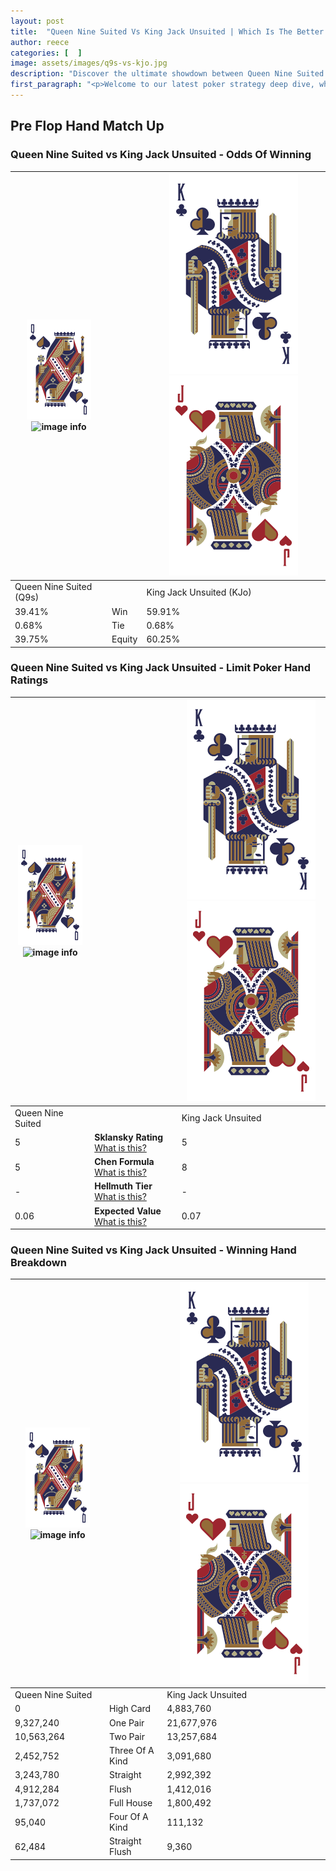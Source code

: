 ```yaml
---
layout: post
title:  "Queen Nine Suited Vs King Jack Unsuited | Which Is The Better Hand In Poker? A Complete Guide"
author: reece
categories: [  ]
image: assets/images/q9s-vs-kjo.jpg
description: "Discover the ultimate showdown between Queen Nine Suited and King Jack Unsuited in poker! Uncover the odds, strategies, and scenarios where one hand triumphs over the other. Get ready to up your poker game with this thrilling analysis."
first_paragraph: "<p>Welcome to our latest poker strategy deep dive, where we're pitting two distinct hands against each other in a high-stakes showdown: Queen Nine Suited vs King Jack Unsuited.</p><p>In the dynamic world of poker, every decision counts, and knowing which hand holds the upper hand is key to your success at the table.</p><p>In this article, we'll dissect these two hands, explore the scenarios where one dominates the other, and equip you with the knowledge to make strategic choices that can tip the odds in your favor.</p><p>Get ready to unravel the intriguing dynamics of these poker hands and elevate your game to new heights.</p>"
---
```




[comment]: # (sp0)

## Pre Flop Hand Match Up

<div class="table hand-ratings" markdown="1"> 



### Queen Nine Suited vs King Jack Unsuited - Odds Of Winning


    
| ![image info](assets/images/hand1/Q.png) ![image info](assets/images/hand1/9s.png) |  | ![image info](assets/images/hand2/K.png) ![image info](assets/images/hand2/Jo.png) |
| -------- | -------- | -------- |
| Queen Nine Suited (Q9s) |  | King Jack Unsuited (KJo) |
| 39.41% | Win | 59.91% |
| 0.68% | Tie | 0.68% |
| 39.75% | Equity | 60.25% |




[comment]: # (sp1)



### Queen Nine Suited vs King Jack Unsuited - Limit Poker Hand Ratings


    
| ![image info](assets/images/hand1/Q.png) ![image info](assets/images/hand1/9s.png) |  | ![image info](assets/images/hand2/K.png) ![image info](assets/images/hand2/Jo.png) |
| -------- | -------- | -------- |
| Queen Nine Suited |  | King Jack Unsuited |
| 5 | **Sklansky Rating** [What is this?](/sklansky-rating-explained) | 5 |
| 5 | **Chen Formula** [What is this?](/chen-formula-explained) | 8 |
| - | **Hellmuth Tier** [What is this?](/Hellmuth-tier-explained) | - |
| 0.06 | **Expected Value** [What is this?](/expected-value-explained) | 0.07 |




[comment]: # (sp2)



### Queen Nine Suited vs King Jack Unsuited - Winning Hand Breakdown


    
| ![image info](assets/images/hand1/Q.png) ![image info](assets/images/hand1/9s.png) |  | ![image info](assets/images/hand2/K.png) ![image info](assets/images/hand2/Jo.png) |
| -------- | -------- | -------- |
| Queen Nine Suited |  | King Jack Unsuited |
| 0 | High Card | 4,883,760 |
| 9,327,240 | One Pair | 21,677,976 |
| 10,563,264 | Two Pair | 13,257,684 |
| 2,452,752 | Three Of A Kind | 3,091,680 |
| 3,243,780 | Straight | 2,992,392 |
| 4,912,284 | Flush | 1,412,016 |
| 1,737,072 | Full House | 1,800,492 |
| 95,040 | Four Of A Kind | 111,132 |
| 62,484 | Straight Flush | 9,360 |




[comment]: # (sp3)



</div>

[comment]: # (sp4)



[comment]: # (sp5)

